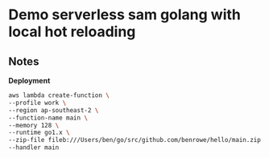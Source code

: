 # Demo serverless sam golang with local hot reloading

## Notes

**Deployment**

```bash
aws lambda create-function \
--profile work \
--region ap-southeast-2 \
--function-name main \
--memory 128 \
--runtime go1.x \
--zip-file fileb:///Users/ben/go/src/github.com/benrowe/hello/main.zip \
--handler main
```